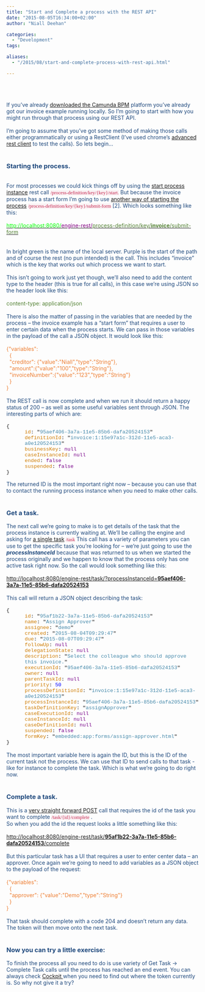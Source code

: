 ```yaml
---
title: "Start and Complete a process with the REST API"
date: "2015-08-05T16:34:00+02:00"
author: "Niall Deehan"

categories:
  - "Development"
tags: 

aliases:
  - "/2015/08/start-and-complete-process-with-rest-api.html"

---
```


<div class="MsoNormal">
<span style="color: #1f497d;"><br /></span></div>
<div class="MsoNormal">
<span style="color: #1f497d;"><br /></span></div>
<div class="MsoNormal">
<br /></div>
<div class="MsoNormal">
<span style="color: #1f497d;">If you’ve already <a href="https://camunda.org/download/">downloaded the Camunda BPM</a> platform you’ve already got our invoice example running locally. So I’m going to start with how you might run
through that process using our REST API. <o:p></o:p></span></div>
<div class="MsoNormal">
<span style="color: #1f497d;"><br /></span></div>
<div class="MsoNormal">
<span style="color: #1f497d;">I’m going to assume that you’ve
got some method of making those calls either programmatically or using a
RestClient (I’ve used chrome’s <a href="https://chrome.google.com/webstore/detail/advanced-rest-client/hgmloofddffdnphfgcellkdfbfbjeloo">advanced rest client</a>&nbsp;to test the calls). So lets begin...&nbsp;<o:p></o:p></span></div>
<div class="MsoNormal">
<br /></div>
<div class="MsoNormal">
<h3>
<b><span style="color: #1f497d;">Starting the process.&nbsp; </span></b></h3>
</div>
<div class="MsoNormal">
<b><span style="color: #1f497d;"><br /></span></b></div>
<div class="MsoNormal">
<span style="color: #1f497d;">For most processes we could kick things off by using the <a href="http://docs.camunda.org/latest/api-references/rest/#process-definition-start-process-instance">start process instance</a> rest call </span><span style="background: #F9F2F4; color: #c7254e; font-family: Consolas; font-size: 9.5pt;">/process-definition/key/{key}/start.</span><span style="color: #1f497d;">&nbsp;But because the invoice process has a start form
I’m going to use <a href="http://docs.camunda.org/latest/api-references/rest/#process-definition-submit-start-form">another way of starting the process</a> </span><span style="background: #F9F2F4; color: #c7254e; font-family: Consolas; font-size: 9.5pt;">/process-definition/key/{key}/submit-form</span><span style="color: #1f497d;"> [2]. Which looks something like this:<o:p></o:p></span></div>
<div class="MsoNormal">
<span style="color: #1f497d;"><br /></span></div>
<div class="MsoNormal">
<a href="http://localhost:8080/engine-rest/process-definition/key/invoice/submit-form"><span style="color: lime;">http://localhost:8080/</span><span style="color: purple;">engine-rest/</span><span style="color: #548235;">process-definition/key/</span><b style="color: #548235;">invoice</b><span style="color: #548235;">/submit-form</span></a><span style="color: #1f497d;"> <o:p></o:p></span>
</div>
<div class="MsoNormal">
<br />
<a name='more'></a><br /></div>
<div class="MsoNormal">
<span style="color: #1f497d;">In bright green is the name of the local server. Purple is the start of the path and of course the rest (no pun intended) is the
call. This includes “invoice” which is the key that works out which process we want
to start. <o:p></o:p></span></div>
<div class="MsoNormal">
<span style="color: #1f497d;"><br /></span></div>
<div class="MsoNormal">
<span style="color: #1f497d;">This isn’t going to work just yet
though, we’ll also need to add the content type to the header (this is true for
all calls), in this case we’re using JSON so the header look like this:<o:p></o:p></span></div>
<div class="MsoNormal">
<span style="color: #1f497d;"><br /></span></div>
<div class="MsoNormal">
<span style="color: #548235;">content-type: application/json<o:p></o:p></span></div>
<div class="MsoNormal">
<span style="color: #548235;"><br /></span></div>
<div class="MsoNormal">
<span style="color: #1f497d;">There is also the matter of
passing in the variables that are needed by the process – the invoice example
has a “start form” that requires a user to enter certain data when the process
starts. We can pass in those variables in the payload of the call a JSON object. It
would look like this:<o:p></o:p></span></div>
<div class="MsoNormal">
<br /></div>
<div class="MsoNormal">
<span style="color: #ed7d31;">{"variables":<o:p></o:p></span>
</div>
<div class="MsoNormal">
<span style="color: #ed7d31;">&nbsp; {<o:p></o:p></span></div>
<div class="MsoNormal">
<span style="color: #ed7d31;">&nbsp; "creditor":
{"value":"Niall","type":"String"},<o:p></o:p></span></div>
<div class="MsoNormal">
<span style="color: #ed7d31;">&nbsp;
"amount":{"value":"100","type":"String"},<o:p></o:p></span></div>
<div class="MsoNormal">
<span style="color: #ed7d31;">&nbsp;
"invoiceNumber":{"value":"123","type":"String"}<o:p></o:p></span></div>
<div class="MsoNormal">
<span style="color: #ed7d31;">&nbsp; }<o:p></o:p></span></div>
<div class="MsoNormal">
<span style="color: #ed7d31;">}<o:p></o:p></span><br />
<span style="color: #ed7d31;"><br /></span></div>
<div class="MsoNormal">
</div>
<div class="MsoNormal">
</div>
<span style="color: #1f497d;">The REST call is now complete and
when we run it should return a happy status of 200 – as well as some useful variables
sent through JSON. The interesting parts of which are: <o:p></o:p></span>
<br />
<div class="MsoNormal">
<span style="color: #1f497d;"><br /></span></div>
<div class="MsoNormal">
<span style="font-family: 'Courier New'; font-size: 10pt;">{<o:p></o:p></span></div>
<div class="MsoNormal" style="margin-left: 36.0pt;">
<span class="jsonparserkeyname"><span style="color: #ce7b00; font-family: &quot;Courier New&quot;; font-size: 10.0pt;">id</span></span><span style="font-family: 'Courier New'; font-size: 10pt;">:<span class="apple-converted-space">&nbsp;</span><span class="jsonparserpunctuation">"</span></span><span class="jsonparserstringvalue"><span style="color: #4488aa; font-family: &quot;Courier New&quot;; font-size: 10.0pt;">95aef406-3a7a-11e5-85b6-dafa20524153</span></span><span class="jsonparserpunctuation"><span style="font-family: 'Courier New'; font-size: 10pt;">"</span></span><span style="font-family: 'Courier New'; font-size: 10pt;"><o:p></o:p></span></div>
<div class="MsoNormal" style="margin-left: 36.0pt;">
<span class="jsonparserkeyname"><span style="color: #ce7b00; font-family: &quot;Courier New&quot;; font-size: 10.0pt;">definitionId</span></span><span style="font-family: 'Courier New'; font-size: 10pt;">:<span class="apple-converted-space">&nbsp;</span><span class="jsonparserpunctuation">"</span></span><span class="jsonparserstringvalue"><span style="color: #4488aa; font-family: &quot;Courier New&quot;; font-size: 10.0pt;">invoice:1:15e97a1c-312d-11e5-aca3-a0e120524153</span></span><span class="jsonparserpunctuation"><span style="font-family: 'Courier New'; font-size: 10pt;">"</span></span><span style="font-family: 'Courier New'; font-size: 10pt;"><o:p></o:p></span></div>
<div class="MsoNormal" style="margin-left: 36.0pt;">
<span class="jsonparserkeyname"><span style="color: #ce7b00; font-family: &quot;Courier New&quot;; font-size: 10.0pt;">businessKey</span></span><span style="font-family: 'Courier New'; font-size: 10pt;">:<span class="apple-converted-space">&nbsp;</span></span><span class="jsonparsernullvalue"><span style="color: #770088; font-family: &quot;Courier New&quot;; font-size: 10.0pt;">null</span></span><span style="font-family: 'Courier New'; font-size: 10pt;"><o:p></o:p></span></div>
<div class="MsoNormal" style="margin-left: 36.0pt;">
<span class="jsonparserkeyname"><span style="color: #ce7b00; font-family: &quot;Courier New&quot;; font-size: 10.0pt;">caseInstanceId</span></span><span style="font-family: 'Courier New'; font-size: 10pt;">:<span class="apple-converted-space">&nbsp;</span></span><span class="jsonparsernullvalue"><span style="color: #770088; font-family: &quot;Courier New&quot;; font-size: 10.0pt;">null</span></span><span style="font-family: 'Courier New'; font-size: 10pt;"><o:p></o:p></span></div>
<div class="MsoNormal" style="margin-left: 36.0pt;">
<span class="jsonparserkeyname"><span style="color: #ce7b00; font-family: &quot;Courier New&quot;; font-size: 10.0pt;">ended</span></span><span style="font-family: 'Courier New'; font-size: 10pt;">:<span class="apple-converted-space">&nbsp;</span></span><span class="jsonparserbooleanvalue"><span style="color: #770088; font-family: &quot;Courier New&quot;; font-size: 10.0pt;">false</span></span><span style="font-family: 'Courier New'; font-size: 10pt;"><o:p></o:p></span></div>
<div class="MsoNormal" style="margin-left: 36.0pt;">
<span class="jsonparserkeyname"><span style="color: #ce7b00; font-family: &quot;Courier New&quot;; font-size: 10.0pt;">suspended</span></span><span style="font-family: 'Courier New'; font-size: 10pt;">:<span class="apple-converted-space">&nbsp;</span></span><span class="jsonparserbooleanvalue"><span style="color: #770088; font-family: &quot;Courier New&quot;; font-size: 10.0pt;">false</span></span><span style="font-family: 'Courier New'; font-size: 10pt;"><o:p></o:p></span></div>
<div class="MsoNormal">
<span style="font-family: 'Courier New'; font-size: 10pt;">}<o:p></o:p></span><br />
<span style="font-family: 'Courier New'; font-size: 10pt;"><br /></span></div>
<div class="MsoNormal">
</div>
<div class="MsoNormal">
<span style="color: #1f497d;">The returned ID is the most
important right now – because you can use that to contact the running process
instance when you need to make other calls. <o:p></o:p></span></div>
<div class="MsoNormal">
<br /></div>
<div class="MsoNormal">
<h3>
<b><span style="color: #1f497d;">Get a task.</span></b></h3>
</div>
<div class="MsoNormal">
<span style="color: #1f497d;">The next call we’re going to
make is to get details of the task that the process instance is currently waiting at.
We’ll be calling the engine and asking for <a href="http://docs.camunda.org/latest/api-references/rest/#task-get-tasks">a single task</a> </span><span style="background: #F9F2F4; color: #c7254e; font-family: Consolas; font-size: 9.5pt;">/task</span><span style="color: #1f497d;">&nbsp;This call has a variety of parameters you can use to
get the specific task you’re looking for – we’re just going to use the <i><b>processInstanceId</b></i>
because that was returned to us when we started the process originally and we happen to know that the process only has one active task right now. So the
call would look something like this:<o:p></o:p></span></div>
<div class="MsoNormal">
<span style="color: #1f497d;"><br /></span></div>
<div class="MsoNormal">
<span style="color: #548235;"><a href="http://localhost:8080/engine-rest/task/?processInstanceId=95aef406-3a7a-11e5-85b6-dafa20524153">http://localhost:8080/engine-rest/task/?processInstanceId=<b>95aef406-3a7a-11e5-85b6-dafa20524153</b></a></span><span style="color: #7030a0;"><o:p></o:p></span></div>
<div class="MsoNormal">
<br /></div>
<div class="MsoNormal">
<span style="color: #1f497d;">This call will return a JSON
object describing the task:<o:p></o:p></span><br />
<span style="color: #1f497d;"><br /></span></div>
<div class="MsoNormal">
<span style="font-family: 'Courier New'; font-size: 10pt;">{<o:p></o:p></span></div>
<div class="MsoNormal" style="margin-left: 36.0pt;">
<span style="color: #ce7b00; font-family: &quot;Courier New&quot;; font-size: 10.0pt;">id</span><span style="font-family: 'Courier New'; font-size: 10pt;">:&nbsp;"</span><span style="color: #4488aa; font-family: &quot;Courier New&quot;; font-size: 10.0pt;">95af1b22-3a7a-11e5-85b6-dafa20524153</span><span style="font-family: 'Courier New'; font-size: 10pt;">"<o:p></o:p></span></div>
<div class="MsoNormal" style="margin-left: 36.0pt;">
<span style="color: #ce7b00; font-family: &quot;Courier New&quot;; font-size: 10.0pt;">name</span><span style="font-family: 'Courier New'; font-size: 10pt;">:&nbsp;"</span><span style="color: #4488aa; font-family: &quot;Courier New&quot;; font-size: 10.0pt;">Assign
Approver</span><span style="font-family: 'Courier New'; font-size: 10pt;">"<o:p></o:p></span></div>
<div class="MsoNormal" style="margin-left: 36.0pt;">
<span style="color: #ce7b00; font-family: &quot;Courier New&quot;; font-size: 10.0pt;">assignee</span><span style="font-family: 'Courier New'; font-size: 10pt;">:&nbsp;"</span><span style="color: #4488aa; font-family: &quot;Courier New&quot;; font-size: 10.0pt;">demo</span><span style="font-family: 'Courier New'; font-size: 10pt;">"<o:p></o:p></span></div>
<div class="MsoNormal" style="margin-left: 36.0pt;">
<span style="color: #ce7b00; font-family: &quot;Courier New&quot;; font-size: 10.0pt;">created</span><span style="font-family: 'Courier New'; font-size: 10pt;">:&nbsp;"</span><span style="color: #4488aa; font-family: &quot;Courier New&quot;; font-size: 10.0pt;">2015-08-04T09:29:47</span><span style="font-family: 'Courier New'; font-size: 10pt;">"<o:p></o:p></span></div>
<div class="MsoNormal" style="margin-left: 36.0pt;">
<span style="color: #ce7b00; font-family: &quot;Courier New&quot;; font-size: 10.0pt;">due</span><span style="font-family: 'Courier New'; font-size: 10pt;">:&nbsp;"</span><span style="color: #4488aa; font-family: &quot;Courier New&quot;; font-size: 10.0pt;">2015-08-07T09:29:47</span><span style="font-family: 'Courier New'; font-size: 10pt;">"<o:p></o:p></span></div>
<div class="MsoNormal" style="margin-left: 36.0pt;">
<span style="color: #ce7b00; font-family: &quot;Courier New&quot;; font-size: 10.0pt;">followUp</span><span style="font-family: 'Courier New'; font-size: 10pt;">:&nbsp;</span><span style="color: #770088; font-family: &quot;Courier New&quot;; font-size: 10.0pt;">null</span><span style="font-family: 'Courier New'; font-size: 10pt;"><o:p></o:p></span></div>
<div class="MsoNormal" style="margin-left: 36.0pt;">
<span style="color: #ce7b00; font-family: &quot;Courier New&quot;; font-size: 10.0pt;">delegationState</span><span style="font-family: 'Courier New'; font-size: 10pt;">:&nbsp;</span><span style="color: #770088; font-family: &quot;Courier New&quot;; font-size: 10.0pt;">null</span><span style="font-family: 'Courier New'; font-size: 10pt;"><o:p></o:p></span></div>
<div class="MsoNormal" style="margin-left: 36.0pt;">
<span style="color: #ce7b00; font-family: &quot;Courier New&quot;; font-size: 10.0pt;">description</span><span style="font-family: 'Courier New'; font-size: 10pt;">:&nbsp;"</span><span style="color: #4488aa; font-family: &quot;Courier New&quot;; font-size: 10.0pt;">Select the
colleague who should approve this invoice.</span><span style="font-family: 'Courier New'; font-size: 10pt;">"<o:p></o:p></span></div>
<div class="MsoNormal" style="margin-left: 36.0pt;">
<span style="color: #ce7b00; font-family: &quot;Courier New&quot;; font-size: 10.0pt;">executionId</span><span style="font-family: 'Courier New'; font-size: 10pt;">:&nbsp;"</span><span style="color: #4488aa; font-family: &quot;Courier New&quot;; font-size: 10.0pt;">95aef406-3a7a-11e5-85b6-dafa20524153</span><span style="font-family: 'Courier New'; font-size: 10pt;">"<o:p></o:p></span></div>
<div class="MsoNormal" style="margin-left: 36.0pt;">
<span style="color: #ce7b00; font-family: &quot;Courier New&quot;; font-size: 10.0pt;">owner</span><span style="font-family: 'Courier New'; font-size: 10pt;">:&nbsp;</span><span style="color: #770088; font-family: &quot;Courier New&quot;; font-size: 10.0pt;">null</span><span style="font-family: 'Courier New'; font-size: 10pt;"><o:p></o:p></span></div>
<div class="MsoNormal" style="margin-left: 36.0pt;">
<span style="color: #ce7b00; font-family: &quot;Courier New&quot;; font-size: 10.0pt;">parentTaskId</span><span style="font-family: 'Courier New'; font-size: 10pt;">:&nbsp;</span><span style="color: #770088; font-family: &quot;Courier New&quot;; font-size: 10.0pt;">null</span><span style="font-family: 'Courier New'; font-size: 10pt;"><o:p></o:p></span></div>
<div class="MsoNormal" style="margin-left: 36.0pt;">
<span style="color: #ce7b00; font-family: &quot;Courier New&quot;; font-size: 10.0pt;">priority</span><span style="font-family: 'Courier New'; font-size: 10pt;">:&nbsp;</span><span style="color: blue; font-family: &quot;Courier New&quot;; font-size: 10.0pt;">50</span><span style="font-family: 'Courier New'; font-size: 10pt;"><o:p></o:p></span></div>
<div class="MsoNormal" style="margin-left: 36.0pt;">
<span style="color: #ce7b00; font-family: &quot;Courier New&quot;; font-size: 10.0pt;">processDefinitionId</span><span style="font-family: 'Courier New'; font-size: 10pt;">:&nbsp;"</span><span style="color: #4488aa; font-family: &quot;Courier New&quot;; font-size: 10.0pt;">invoice:1:15e97a1c-312d-11e5-aca3-a0e120524153</span><span style="font-family: 'Courier New'; font-size: 10pt;">"<o:p></o:p></span></div>
<div class="MsoNormal" style="margin-left: 36.0pt;">
<span style="color: #ce7b00; font-family: &quot;Courier New&quot;; font-size: 10.0pt;">processInstanceId</span><span style="font-family: 'Courier New'; font-size: 10pt;">:&nbsp;"</span><span style="color: #4488aa; font-family: &quot;Courier New&quot;; font-size: 10.0pt;">95aef406-3a7a-11e5-85b6-dafa20524153</span><span style="font-family: 'Courier New'; font-size: 10pt;">"<o:p></o:p></span></div>
<div class="MsoNormal" style="margin-left: 36.0pt;">
<span style="color: #ce7b00; font-family: &quot;Courier New&quot;; font-size: 10.0pt;">taskDefinitionKey</span><span style="font-family: 'Courier New'; font-size: 10pt;">:&nbsp;"</span><span style="color: #4488aa; font-family: &quot;Courier New&quot;; font-size: 10.0pt;">assignApprover</span><span style="font-family: 'Courier New'; font-size: 10pt;">"<o:p></o:p></span></div>
<div class="MsoNormal" style="margin-left: 36.0pt;">
<span style="color: #ce7b00; font-family: &quot;Courier New&quot;; font-size: 10.0pt;">caseExecutionId</span><span style="font-family: 'Courier New'; font-size: 10pt;">:&nbsp;</span><span style="color: #770088; font-family: &quot;Courier New&quot;; font-size: 10.0pt;">null</span><span style="font-family: 'Courier New'; font-size: 10pt;"><o:p></o:p></span></div>
<div class="MsoNormal" style="margin-left: 36.0pt;">
<span style="color: #ce7b00; font-family: &quot;Courier New&quot;; font-size: 10.0pt;">caseInstanceId</span><span style="font-family: 'Courier New'; font-size: 10pt;">:&nbsp;</span><span style="color: #770088; font-family: &quot;Courier New&quot;; font-size: 10.0pt;">null</span><span style="font-family: 'Courier New'; font-size: 10pt;"><o:p></o:p></span></div>
<div class="MsoNormal" style="margin-left: 36.0pt;">
<span style="color: #ce7b00; font-family: &quot;Courier New&quot;; font-size: 10.0pt;">caseDefinitionId</span><span style="font-family: 'Courier New'; font-size: 10pt;">:&nbsp;</span><span style="color: #770088; font-family: &quot;Courier New&quot;; font-size: 10.0pt;">null</span><span style="font-family: 'Courier New'; font-size: 10pt;"><o:p></o:p></span></div>
<div class="MsoNormal" style="margin-left: 36.0pt;">
<span style="color: #ce7b00; font-family: &quot;Courier New&quot;; font-size: 10.0pt;">suspended</span><span style="font-family: 'Courier New'; font-size: 10pt;">:&nbsp;</span><span style="color: #770088; font-family: &quot;Courier New&quot;; font-size: 10.0pt;">false</span><span style="font-family: 'Courier New'; font-size: 10pt;"><o:p></o:p></span></div>
<div class="MsoNormal" style="margin-left: 36.0pt;">
<span style="color: #ce7b00; font-family: &quot;Courier New&quot;; font-size: 10.0pt;">formKey</span><span style="font-family: 'Courier New'; font-size: 10pt;">:&nbsp;"</span><span style="color: #4488aa; font-family: &quot;Courier New&quot;; font-size: 10.0pt;">embedded:app:forms/assign-approver.html</span><span style="font-family: 'Courier New'; font-size: 10pt;">"<o:p></o:p></span></div>
<div class="MsoNormal">
<span style="font-family: 'Courier New'; font-size: 10pt;">}<o:p></o:p></span></div>
<div class="MsoNormal">
<br /></div>
<div class="MsoNormal">
<span style="color: #1f497d;">The most important variable here is again the ID, but this is the ID of the current task not the process. We can use that ID to send calls to that task - like for instance to complete the task. Which is what
we’re going to do right now.<o:p></o:p></span></div>
<div class="MsoNormal">
<br /></div>
<div class="MsoNormal">
<h3>
<b><span style="color: #1f497d;">Complete a task.</span></b></h3>
</div>
<div class="MsoNormal">
<span style="color: #1f497d;">This is a <a href="http://docs.camunda.org/latest/api-references/rest/#task-complete-task">very straight forward POST</a> call that requires the id of the task you want to complete </span><span style="background: #F9F2F4; color: #c7254e; font-family: Consolas; font-size: 9.5pt;">/task/{id}/complete</span><span style="color: #1f497d;">&nbsp;. <o:p></o:p></span></div>
<div class="MsoNormal">
<span style="color: #1f497d;">So when you add the id the
request looks a little something like this: <o:p></o:p></span></div>
<div class="MsoNormal">
<span style="color: #1f497d;"><br /></span></div>
<div class="MsoNormal">
<span style="color: #548235;"><a href="http://localhost:8080/engine-rest/task/95af1b22-3a7a-11e5-85b6-dafa20524153/complete">http://localhost:8080/engine-rest/task/<b>95af1b22-3a7a-11e5-85b6-dafa20524153</b>/complete</a></span><span style="color: #7030a0;"><o:p></o:p></span></div>
<div class="MsoNormal">
<br /></div>
<div class="MsoNormal">
<span style="color: #1f497d;">But this particular task has a
UI that requires a user to enter center data – an approver. Once again we’re
going to need to add variables as a JSON object to the payload of the request:<o:p></o:p></span></div>
<div class="MsoNormal">
<span style="color: #1f497d;"><br /></span></div>
<div class="MsoNormal">
<span style="color: #ed7d31;">{"variables":<o:p></o:p></span></div>
<div class="MsoNormal">
<span style="color: #ed7d31;">&nbsp; {<o:p></o:p></span></div>
<div class="MsoNormal">
<span style="color: #ed7d31;">&nbsp; "approver":
{"value":"Demo","type":"String"}<o:p></o:p></span></div>
<div class="MsoNormal">
<span style="color: #ed7d31;">&nbsp; }<o:p></o:p></span></div>
<div class="MsoNormal">
<span style="color: #ed7d31;">}<o:p></o:p></span></div>
<div class="MsoNormal">
<br /></div>
<div class="MsoNormal">
<span style="color: #1f497d;">That task should complete with a
code 204 and doesn’t return any data. The token will then move onto the next task.</span></div>
<div class="MsoNormal">
<span style="color: #1f497d;"><br /></span></div>
<div class="MsoNormal">
<h3>
<span style="color: #1f497d;"><b>Now you can try a little&nbsp;exercise:&nbsp;</b></span></h3>
</div>
<div class="MsoNormal">
<span style="color: #1f497d;">To finish the process all you need to do is use variety of Get Task
-&gt; Complete Task&nbsp;calls until the process has reached an end event. You can always check <a href="http://docs.camunda.org/7.3/guides/user-guide/#cockpit">Cockpit </a>when you need to find out where the token currently is. So why not give it a try?&nbsp;<o:p></o:p></span></div>
<div class="MsoNormal">
<span style="color: #1f497d;"><br /></span></div>
<div class="MsoNormal">
<span style="color: #1f497d;"><br /></span></div>
<div class="MsoNormal">
<br /></div>
<div class="MsoNormal">
<br /></div>
